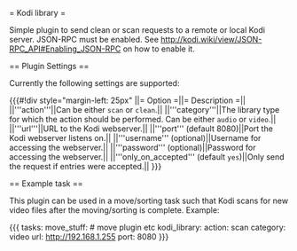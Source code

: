= Kodi library =

Simple plugin to send clean or scan requests to a remote or local Kodi server. JSON-RPC must be enabled. See http://kodi.wiki/view/JSON-RPC_API#Enabling_JSON-RPC on how to enable it.

== Plugin Settings ==

Currently the following settings are supported:

{{{#!div style="margin-left: 25px"
||= Option =||= Description =||
||'''action'''||Can be either `scan` or `clean`.||
||'''category'''||The library type for which the action should be performed. Can be either `audio` or `video`.||
||'''url'''||URL to the Kodi webserver.||
||'''port''' (default 8080)||Port the Kodi webserver listens on.||
||'''username''' (optional)||Username for accessing the webserver.||
||'''password''' (optional)||Password for accessing the webserver.||
||'''only_on_accepted''' (default `yes`)||Only send the request if entries were accepted.||
}}}

== Example task ==

This plugin can be used in a move/sorting task such that Kodi scans for new video files after the moving/sorting is complete. Example:

{{{
tasks:
  move_stuff:
    # move plugin etc
    kodi_library:
      action: scan
      category: video
      url: http://192.168.1.255
      port: 8080
}}}